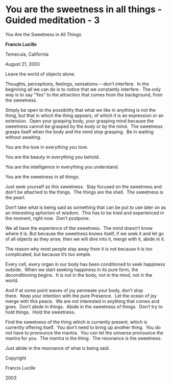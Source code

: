 # You are the sweetness in all things - Guided meditation - 3

You Are the Sweetness in All Things

**Francis Lucille**

Temecula, California

August 21, 2003

Leave the world of objects alone.

Thoughts, perceptions, feelings, sensations---don’t interfere.  In the beginning all we can do is to notice that we constantly interfere.  The only way is to say “Yes” to the attraction that comes from the background, from the sweetness.

Simply be open to the possibility that what we like in anything is not the thing, but that in which the thing appears, of which it is an expression or an extension.  Open your grasping body, your grasping mind because the sweetness cannot be grasped by the body or by the mind.  The sweetness grasps itself when the body and the mind stop grasping.  Be in waiting without awaiting.

You are the love in everything you love.

You are the beauty in everything you behold.

You are the intelligence in everything you understand.

You are the sweetness in all things.

Just seek yourself as this sweetness.  Stay focused on the sweetness and don’t be attached to the things.  The things are the shell.  The sweetness is the pearl.

Don’t take what is being said as something that can be put to use later on as an interesting aphorism of wisdom.  This has to be tried and experienced in the moment, right now.  Don’t postpone.

We all have the experience of the sweetness.  The mind doesn’t know where it is. But because the sweetness knows itself, if we seek it and let go of all objects as they arise, then we will dive into it, merge with it, abide in it.

The reason why most people stay away from it is not because it is too complicated, but because it’s too simple.

Every cell, every organ in our body has been conditioned to seek happiness outside.  When we start seeking happiness in its pure form, the deconditioning begins.  It is not in the body, not in the mind, not in the world.

And if at some point waves of joy permeate your body, don’t stop there.  Keep your intention with the pure Presence.  Let the ocean of joy merge with this peace.  We are not interested in anything that comes and goes.  Don’t abide in things.  Abide in the sweetness of things.  Don’t try to hold things.  Hold the sweetness.

Find the sweetness of the thing which is currently present, which is currently offering itself.  You don’t need to bring up another thing.  You do not have to pronounce the mantra.  You can let the universe pronounce the mantra for you.  The mantra is the thing.  The resonance is the sweetness.

Just abide in the resonance of what is being said.

Copyright

Francis Lucille

2003

